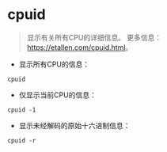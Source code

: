 # cpuid

> 显示有关所有CPU的详细信息。
> 更多信息：<https://etallen.com/cpuid.html>。

- 显示所有CPU的信息：

`cpuid`

- 仅显示当前CPU的信息：

`cpuid -1`

- 显示未经解码的原始十六进制信息：

`cpuid -r`